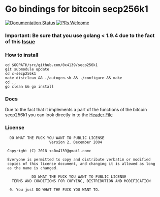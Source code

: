 Go bindings for bitcoin secp256k1
======
[![Documentation Status](https://readthedocs.org/projects/ansicolortags/badge/?version=latest)](http://ansicolortags.readthedocs.io/?badge=latest) [![PRs Welcome](https://img.shields.io/badge/PRs-welcome-brightgreen.svg?style=flat-square)](http://makeapullrequest.com)


### Important: Be sure that you use golang < 1.9.4 due to the fact of this [Issue](https://github.com/golang/go/issues/23739)

### How to install
```
cd $GOPATH/src/github.com/0x4139/secp256k1
git submodule update
cd c-secp256k1
make distclean && ./autogen.sh && ./configure && make
cd ..
go clean && go install
```


### Docs
Due to the fact that it implements a part of the functions of the bitcoin secp256k1 you can look directly in to the 
[Header File](https://github.com/bitcoin-core/secp256k1/blob/3087bc4d75ec17287e71a36bda5df52a9ab8d854/include/secp256k1.h)

### License

````
  DO WHAT THE FUCK YOU WANT TO PUBLIC LICENSE
                    Version 2, December 2004

 Copyright (C) 2018 <s0x4139@gmail.com>

 Everyone is permitted to copy and distribute verbatim or modified
 copies of this license document, and changing it is allowed as long
 as the name is changed.

            DO WHAT THE FUCK YOU WANT TO PUBLIC LICENSE
   TERMS AND CONDITIONS FOR COPYING, DISTRIBUTION AND MODIFICATION

  0. You just DO WHAT THE FUCK YOU WANT TO.
````
